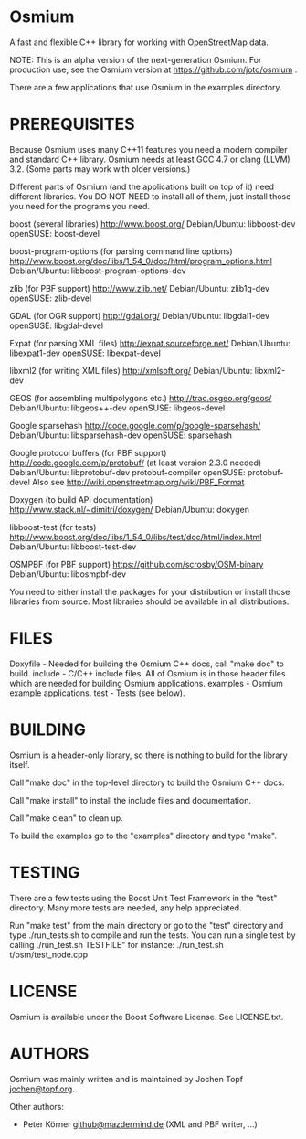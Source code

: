 
Osmium
======

A fast and flexible C++ library for working with OpenStreetMap data.

NOTE: This is an alpha version of the next-generation Osmium. For production
use, see the Osmium version at https://github.com/joto/osmium .

There are a few applications that use Osmium in the examples directory.


PREREQUISITES
=============

Because Osmium uses many C++11 features you need a modern compiler and standard
C++ library. Osmium needs at least GCC 4.7 or clang (LLVM) 3.2. (Some parts may
work with older versions.)

Different parts of Osmium (and the applications built on top of it) need
different libraries. You DO NOT NEED to install all of them, just install those
you need for the programs you need.

boost (several libraries)
    http://www.boost.org/
    Debian/Ubuntu: libboost-dev
    openSUSE: boost-devel

boost-program-options (for parsing command line options)
    http://www.boost.org/doc/libs/1_54_0/doc/html/program_options.html
    Debian/Ubuntu: libboost-program-options-dev

zlib (for PBF support)
    http://www.zlib.net/
    Debian/Ubuntu: zlib1g-dev
    openSUSE: zlib-devel

GDAL (for OGR support)
    http://gdal.org/
    Debian/Ubuntu: libgdal1-dev
    openSUSE: libgdal-devel

Expat (for parsing XML files)
    http://expat.sourceforge.net/
    Debian/Ubuntu: libexpat1-dev
    openSUSE: libexpat-devel

libxml2 (for writing XML files)
    http://xmlsoft.org/
    Debian/Ubuntu: libxml2-dev

GEOS (for assembling multipolygons etc.)
    http://trac.osgeo.org/geos/
    Debian/Ubuntu: libgeos++-dev
    openSUSE: libgeos-devel

Google sparsehash
    http://code.google.com/p/google-sparsehash/
    Debian/Ubuntu: libsparsehash-dev
    openSUSE: sparsehash

Google protocol buffers (for PBF support)
    http://code.google.com/p/protobuf/ (at least version 2.3.0 needed)
    Debian/Ubuntu: libprotobuf-dev protobuf-compiler
    openSUSE: protobuf-devel
    Also see http://wiki.openstreetmap.org/wiki/PBF_Format

Doxygen (to build API documentation)
    http://www.stack.nl/~dimitri/doxygen/
    Debian/Ubuntu: doxygen

libboost-test (for tests)
    http://www.boost.org/doc/libs/1_54_0/libs/test/doc/html/index.html
    Debian/Ubuntu: libboost-test-dev

OSMPBF (for PBF support)
    https://github.com/scrosby/OSM-binary
    Debian/Ubuntu: libosmpbf-dev

You need to either install the packages for your distribution or install those
libraries from source. Most libraries should be available in all distributions.


FILES
=====

Doxyfile - Needed for building the Osmium C++ docs, call "make doc" to build.
include  - C/C++ include files. All of Osmium is in those header files which
           are needed for building Osmium applications.
examples - Osmium example applications.
test     - Tests (see below).


BUILDING
========

Osmium is a header-only library, so there is nothing to build for the
library itself.

Call "make doc" in the top-level directory to build the Osmium C++ docs.

Call "make install" to install the include files and documentation.

Call "make clean" to clean up.

To build the examples go to the "examples" directory and type "make".


TESTING
=======

There are a few tests using the Boost Unit Test Framework in the "test"
directory. Many more tests are needed, any help appreciated.

Run "make test" from the main directory or go to the "test" directory and type
  ./run_tests.sh
to compile and run the tests. You can run a single test by calling 
  ./run_test.sh TESTFILE"
for instance:
  ./run_test.sh t/osm/test_node.cpp


LICENSE
=======

Osmium is available under the Boost Software License. See LICENSE.txt.


AUTHORS
=======

Osmium was mainly written and is maintained by Jochen Topf <jochen@topf.org>.

Other authors:
* Peter Körner <github@mazdermind.de> (XML and PBF writer, ...)

